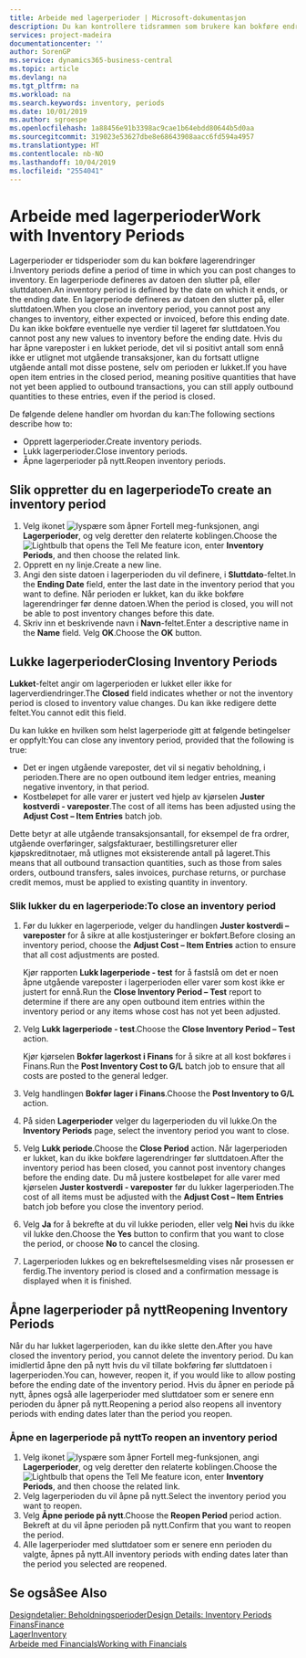```yaml
---
title: Arbeide med lagerperioder | Microsoft-dokumentasjon
description: Du kan kontrollere tidsrammen som brukere kan bokføre endringer i lageret, ved å definere lagerperioder.
services: project-madeira
documentationcenter: ''
author: SorenGP
ms.service: dynamics365-business-central
ms.topic: article
ms.devlang: na
ms.tgt_pltfrm: na
ms.workload: na
ms.search.keywords: inventory, periods
ms.date: 10/01/2019
ms.author: sgroespe
ms.openlocfilehash: 1a88456e91b3398ac9cae1b64ebdd80644b5d0aa
ms.sourcegitcommit: 319023e53627dbe8e68643908aacc6fd594a4957
ms.translationtype: HT
ms.contentlocale: nb-NO
ms.lasthandoff: 10/04/2019
ms.locfileid: "2554041"
---
```

# <a name="work-with-inventory-periods"></a><span data-ttu-id="5412c-103">Arbeide med lagerperioder</span><span class="sxs-lookup"><span data-stu-id="5412c-103">Work with Inventory Periods</span></span>
<span data-ttu-id="5412c-104">Lagerperioder er tidsperioder som du kan bokføre lagerendringer i.</span><span class="sxs-lookup"><span data-stu-id="5412c-104">Inventory periods define a period of time in which you can post changes to inventory.</span></span> <span data-ttu-id="5412c-105">En lagerperiode defineres av datoen den slutter på, eller sluttdatoen.</span><span class="sxs-lookup"><span data-stu-id="5412c-105">An inventory period is defined by the date on which it ends, or the ending date.</span></span> <span data-ttu-id="5412c-106">En lagerperiode defineres av datoen den slutter på, eller sluttdatoen.</span><span class="sxs-lookup"><span data-stu-id="5412c-106">When you close an inventory period, you cannot post any changes to inventory, either expected or invoiced, before this ending date.</span></span> <span data-ttu-id="5412c-107">Du kan ikke bokføre eventuelle nye verdier til lageret før sluttdatoen.</span><span class="sxs-lookup"><span data-stu-id="5412c-107">You cannot post any new values to inventory before the ending date.</span></span> <span data-ttu-id="5412c-108">Hvis du har åpne vareposter i en lukket periode, det vil si positivt antall som ennå ikke er utlignet mot utgående transaksjoner, kan du fortsatt utligne utgående antall mot disse postene, selv om perioden er lukket.</span><span class="sxs-lookup"><span data-stu-id="5412c-108">If you have open item entries in the closed period, meaning positive quantities that have not yet been applied to outbound transactions, you can still apply outbound quantities to these entries, even if the period is closed.</span></span>  

<span data-ttu-id="5412c-109">De følgende delene handler om hvordan du kan:</span><span class="sxs-lookup"><span data-stu-id="5412c-109">The following sections describe how to:</span></span>

* <span data-ttu-id="5412c-110">Opprett lagerperioder.</span><span class="sxs-lookup"><span data-stu-id="5412c-110">Create inventory periods.</span></span>  
* <span data-ttu-id="5412c-111">Lukk lagerperioder.</span><span class="sxs-lookup"><span data-stu-id="5412c-111">Close inventory periods.</span></span>  
* <span data-ttu-id="5412c-112">Åpne lagerperioder på nytt.</span><span class="sxs-lookup"><span data-stu-id="5412c-112">Reopen inventory periods.</span></span>  

## <a name="to-create-an-inventory-period"></a><span data-ttu-id="5412c-113">Slik oppretter du en lagerperiode</span><span class="sxs-lookup"><span data-stu-id="5412c-113">To create an inventory period</span></span>  
1. <span data-ttu-id="5412c-114">Velg ikonet ![lyspære som åpner Fortell meg-funksjonen](media/ui-search/search_small.png "Fortell hva du vil gjøre"), angi **Lagerperioder**, og velg deretter den relaterte koblingen.</span><span class="sxs-lookup"><span data-stu-id="5412c-114">Choose the ![Lightbulb that opens the Tell Me feature](media/ui-search/search_small.png "Tell me what you want to do") icon, enter **Inventory Periods**, and then choose the related link.</span></span>  
2. <span data-ttu-id="5412c-115">Opprett en ny linje.</span><span class="sxs-lookup"><span data-stu-id="5412c-115">Create a new line.</span></span>  
3. <span data-ttu-id="5412c-116">Angi den siste datoen i lagerperioden du vil definere, i **Sluttdato**-feltet.</span><span class="sxs-lookup"><span data-stu-id="5412c-116">In the **Ending Date** field, enter the last date in the inventory period that you want to define.</span></span> <span data-ttu-id="5412c-117">Når perioden er lukket, kan du ikke bokføre lagerendringer før denne datoen.</span><span class="sxs-lookup"><span data-stu-id="5412c-117">When the period is closed, you will not be able to post inventory changes before this date.</span></span>  
4. <span data-ttu-id="5412c-118">Skriv inn et beskrivende navn i **Navn**-feltet.</span><span class="sxs-lookup"><span data-stu-id="5412c-118">Enter a descriptive name in the **Name** field.</span></span> <span data-ttu-id="5412c-119">Velg **OK**.</span><span class="sxs-lookup"><span data-stu-id="5412c-119">Choose the **OK** button.</span></span>  

## <a name="closing-inventory-periods"></a><span data-ttu-id="5412c-120">Lukke lagerperioder</span><span class="sxs-lookup"><span data-stu-id="5412c-120">Closing Inventory Periods</span></span>  
<span data-ttu-id="5412c-121">**Lukket**-feltet angir om lagerperioden er lukket eller ikke for lagerverdiendringer.</span><span class="sxs-lookup"><span data-stu-id="5412c-121">The **Closed** field indicates whether or not the inventory period is closed to inventory value changes.</span></span> <span data-ttu-id="5412c-122">Du kan ikke redigere dette feltet.</span><span class="sxs-lookup"><span data-stu-id="5412c-122">You cannot edit this field.</span></span>  

<span data-ttu-id="5412c-123">Du kan lukke en hvilken som helst lagerperiode gitt at følgende betingelser er oppfylt:</span><span class="sxs-lookup"><span data-stu-id="5412c-123">You can close any inventory period, provided that the following is true:</span></span>  

* <span data-ttu-id="5412c-124">Det er ingen utgående vareposter, det vil si negativ beholdning, i perioden.</span><span class="sxs-lookup"><span data-stu-id="5412c-124">There are no open outbound item ledger entries, meaning negative inventory, in that period.</span></span>  
* <span data-ttu-id="5412c-125">Kostbeløpet for alle varer er justert ved hjelp av kjørselen **Juster kostverdi - vareposter**.</span><span class="sxs-lookup"><span data-stu-id="5412c-125">The cost of all items has been adjusted using the **Adjust Cost – Item Entries** batch job.</span></span>  

<span data-ttu-id="5412c-126">Dette betyr at alle utgående transaksjonsantall, for eksempel de fra ordrer, utgående overføringer, salgsfakturaer, bestillingsreturer eller kjøpskreditnotaer, må utlignes mot eksisterende antall på lageret.</span><span class="sxs-lookup"><span data-stu-id="5412c-126">This means that all outbound transaction quantities, such as those from sales orders, outbound transfers, sales invoices, purchase returns, or purchase credit memos, must be applied to existing quantity in inventory.</span></span>  

### <a name="to-close-an-inventory-period"></a><span data-ttu-id="5412c-127">Slik lukker du en lagerperiode:</span><span class="sxs-lookup"><span data-stu-id="5412c-127">To close an inventory period</span></span>  
1. <span data-ttu-id="5412c-128">Før du lukker en lagerperiode, velger du handlingen **Juster kostverdi – vareposter** for å sikre at alle kostjusteringer er bokført.</span><span class="sxs-lookup"><span data-stu-id="5412c-128">Before closing an inventory period, choose the **Adjust Cost – Item Entries** action to ensure that all cost adjustments are posted.</span></span>

     <span data-ttu-id="5412c-129">Kjør rapporten **Lukk lagerperiode - test** for å fastslå om det er noen åpne utgående vareposter i lagerperioden eller varer som kost ikke er justert for ennå.</span><span class="sxs-lookup"><span data-stu-id="5412c-129">Run the **Close Inventory Period – Test** report to determine if there are any open outbound item entries within the inventory period or any items whose cost has not yet been adjusted.</span></span>  
2. <span data-ttu-id="5412c-130">Velg **Lukk lagerperiode - test**.</span><span class="sxs-lookup"><span data-stu-id="5412c-130">Choose the **Close Inventory Period – Test** action.</span></span>  

     <span data-ttu-id="5412c-131">Kjør kjørselen **Bokfør lagerkost i Finans** for å sikre at all kost bokføres i Finans.</span><span class="sxs-lookup"><span data-stu-id="5412c-131">Run the **Post Inventory Cost to G/L** batch job to ensure that all costs are posted to the general ledger.</span></span>  
3. <span data-ttu-id="5412c-132">Velg handlingen **Bokfør lager i Finans**.</span><span class="sxs-lookup"><span data-stu-id="5412c-132">Choose the **Post Inventory to G/L** action.</span></span>  
4. <span data-ttu-id="5412c-133">På siden **Lagerperioder** velger du lagerperioden du vil lukke.</span><span class="sxs-lookup"><span data-stu-id="5412c-133">On the **Inventory Periods** page, select the inventory period you want to close.</span></span>  
5. <span data-ttu-id="5412c-134">Velg **Lukk periode**.</span><span class="sxs-lookup"><span data-stu-id="5412c-134">Choose the **Close Period** action.</span></span> <span data-ttu-id="5412c-135">Når lagerperioden er lukket, kan du ikke bokføre lagerendringer før sluttdatoen.</span><span class="sxs-lookup"><span data-stu-id="5412c-135">After the inventory period has been closed, you cannot post inventory changes before the ending date.</span></span> <span data-ttu-id="5412c-136">Du må justere kostbeløpet for alle varer med kjørselen **Juster kostverdi - vareposter** før du lukker lagerperioden.</span><span class="sxs-lookup"><span data-stu-id="5412c-136">The cost of all items must be adjusted with the **Adjust Cost – Item Entries** batch job before you close the inventory period.</span></span>  
6. <span data-ttu-id="5412c-137">Velg **Ja** for å bekrefte at du vil lukke perioden, eller velg **Nei** hvis du ikke vil lukke den.</span><span class="sxs-lookup"><span data-stu-id="5412c-137">Choose the **Yes** button to confirm that you want to close the period, or choose **No** to cancel the closing.</span></span>  
7. <span data-ttu-id="5412c-138">Lagerperioden lukkes og en bekreftelsesmelding vises når prosessen er ferdig.</span><span class="sxs-lookup"><span data-stu-id="5412c-138">The inventory period is closed and a confirmation message is displayed when it is finished.</span></span>  

## <a name="reopening-inventory-periods"></a><span data-ttu-id="5412c-139">Åpne lagerperioder på nytt</span><span class="sxs-lookup"><span data-stu-id="5412c-139">Reopening Inventory Periods</span></span>  
<span data-ttu-id="5412c-140">Når du har lukket lagerperioden, kan du ikke slette den.</span><span class="sxs-lookup"><span data-stu-id="5412c-140">After you have closed the inventory period, you cannot delete the inventory period.</span></span> <span data-ttu-id="5412c-141">Du kan imidlertid åpne den på nytt hvis du vil tillate bokføring før sluttdatoen i lagerperioden.</span><span class="sxs-lookup"><span data-stu-id="5412c-141">You can, however, reopen it, if you would like to allow posting before the ending date of the inventory period.</span></span> <span data-ttu-id="5412c-142">Hvis du åpner en periode på nytt, åpnes også alle lagerperioder med sluttdatoer som er senere enn perioden du åpner på nytt.</span><span class="sxs-lookup"><span data-stu-id="5412c-142">Reopening a period also reopens all inventory periods with ending dates later than the period you reopen.</span></span>  

### <a name="to-reopen-an-inventory-period"></a><span data-ttu-id="5412c-143">Åpne en lagerperiode på nytt</span><span class="sxs-lookup"><span data-stu-id="5412c-143">To reopen an inventory period</span></span>  
1. <span data-ttu-id="5412c-144">Velg ikonet ![lyspære som åpner Fortell meg-funksjonen](media/ui-search/search_small.png "Fortell hva du vil gjøre"), angi **Lagerperioder**, og velg deretter den relaterte koblingen.</span><span class="sxs-lookup"><span data-stu-id="5412c-144">Choose the ![Lightbulb that opens the Tell Me feature](media/ui-search/search_small.png "Tell me what you want to do") icon, enter **Inventory Periods**, and then choose the related link.</span></span>  
2. <span data-ttu-id="5412c-145">Velg lagerperioden du vil åpne på nytt.</span><span class="sxs-lookup"><span data-stu-id="5412c-145">Select the inventory period you want to reopen.</span></span>  
3. <span data-ttu-id="5412c-146">Velg **Åpne periode på nytt**.</span><span class="sxs-lookup"><span data-stu-id="5412c-146">Choose the **Reopen Period** period action.</span></span> <span data-ttu-id="5412c-147">Bekreft at du vil åpne perioden på nytt.</span><span class="sxs-lookup"><span data-stu-id="5412c-147">Confirm that you want to reopen the period.</span></span>  
4. <span data-ttu-id="5412c-148">Alle lagerperioder med sluttdatoer som er senere enn perioden du valgte, åpnes på nytt.</span><span class="sxs-lookup"><span data-stu-id="5412c-148">All inventory periods with ending dates later than the period you selected are reopened.</span></span>  

## <a name="see-also"></a><span data-ttu-id="5412c-149">Se også</span><span class="sxs-lookup"><span data-stu-id="5412c-149">See Also</span></span>  
[<span data-ttu-id="5412c-150">Designdetaljer: Beholdningsperioder</span><span class="sxs-lookup"><span data-stu-id="5412c-150">Design Details: Inventory Periods</span></span>](design-details-inventory-periods.md)  
[<span data-ttu-id="5412c-151">Finans</span><span class="sxs-lookup"><span data-stu-id="5412c-151">Finance</span></span>](finance.md)  
[<span data-ttu-id="5412c-152">Lager</span><span class="sxs-lookup"><span data-stu-id="5412c-152">Inventory</span></span>](inventory-manage-inventory.md)  
[<span data-ttu-id="5412c-153">Arbeide med Financials</span><span class="sxs-lookup"><span data-stu-id="5412c-153">Working with Financials</span></span>](ui-work-product.md)
